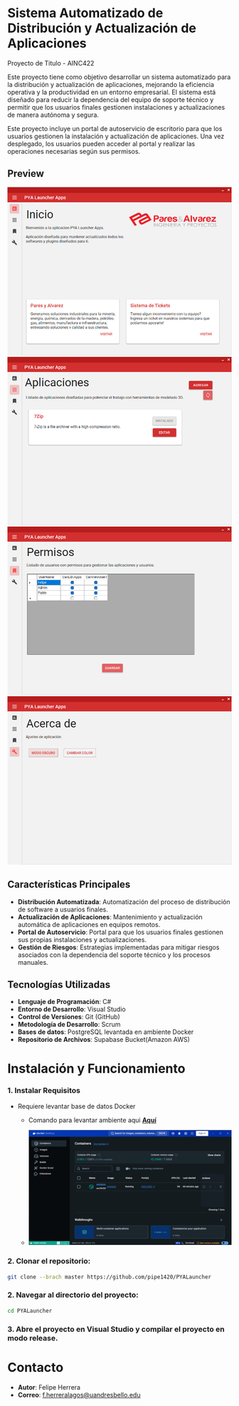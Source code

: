 # Sistema Automatizado de Distribución y Actualización de Aplicaciones

Proyecto de Titulo - AINC422

Este proyecto tiene como objetivo desarrollar un sistema automatizado para la distribución y actualización de aplicaciones, mejorando la eficiencia operativa y la productividad en un entorno empresarial. El sistema está diseñado para reducir la dependencia del equipo de soporte técnico y permitir que los usuarios finales gestionen instalaciones y actualizaciones de manera autónoma y segura.

Este proyecto incluye un portal de autoservicio de escritorio para que los usuarios gestionen la instalación y actualización de aplicaciones. Una vez desplegado, los usuarios pueden acceder al portal y realizar las operaciones necesarias según sus permisos.

## Preview
<img src="https://raw.githubusercontent.com/pipe1420/PYALauncher/39a69824d28c1a13188ac51754a6e2b13fde2672/Instalador/Preview1.png?token=GHSAT0AAAAAACVMIMKU7QDBIWDG6O32UMA2ZW6NZHQ" width="600">

<img src="https://raw.githubusercontent.com/pipe1420/PYALauncher/master/Instalador/Preview2.png?token=GHSAT0AAAAAACVMIMKVVBMTW6NBRK3R6TDWZW6NZ7Q" width="600">

<img src="https://raw.githubusercontent.com/pipe1420/PYALauncher/master/Instalador/Preview3.png?token=GHSAT0AAAAAACVMIMKUZGTJ2CQUIVSVTCIOZW6N2HQ" width="600">

<img src="https://raw.githubusercontent.com/pipe1420/PYALauncher/master/Instalador/Preview4.png?token=GHSAT0AAAAAACVMIMKUVXAOC2H6XYHP7UPEZW6N2QA" width="600">


## Características Principales

- **Distribución Automatizada**: Automatización del proceso de distribución de software a usuarios finales.
- **Actualización de Aplicaciones**: Mantenimiento y actualización automática de aplicaciones en equipos remotos.
- **Portal de Autoservicio**: Portal para que los usuarios finales gestionen sus propias instalaciones y actualizaciones.
- **Gestión de Riesgos**: Estrategias implementadas para mitigar riesgos asociados con la dependencia del soporte técnico y los procesos manuales.

## Tecnologías Utilizadas

- **Lenguaje de Programación**: C#
- **Entorno de Desarrollo**: Visual Studio
- **Control de Versiones**: Git (GitHub)
- **Metodología de Desarrollo**: Scrum
- **Bases de datos**: PostgreSQL levantada en ambiente Docker
- **Repositorio de Archivos**: Supabase Bucket(Amazon AWS)


# Instalación y Funcionamiento


### 1. Instalar Requisitos

- Requiere levantar base de datos Docker
    - Comando para levantar ambiente aqui **[Aquí](https://github.com/pipe1420/PYALauncher/blob/master/Instalador/Comando%20Levanta%20Server%20Postgresql%20Docker.md)**
    
    - ![Docker](https://raw.githubusercontent.com/pipe1420/PYALauncher/master/Instalador/Docker.png?token=GHSAT0AAAAAACVMIMKUXZPR5TKXK7XCUBXOZW6N2YQ)


### 2. Clonar el repositorio:

```bash
git clone --brach master https://github.com/pipe1420/PYALauncher
```

### 2. Navegar al directorio del proyecto:

```bash
cd PYALauncher
```

### 3. Abre el proyecto en Visual Studio y compilar el proyecto en modo release.

# Contacto
- **Autor**: Felipe Herrera
- **Correo**: f.herreralagos@uandresbello.edu